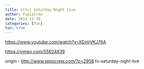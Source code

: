 ```yaml
---
title: o[tv] Saturday Night Live
author: PipisCrew
date: 2015-12-30
categories: [fun]
toc: true
---
```


https://www.youtube.com/watch?v=XDxtjVKJ76A

https://vimeo.com/55624839

origin - http://www.pipiscrew.com/?p=2958 tv-saturday-night-live